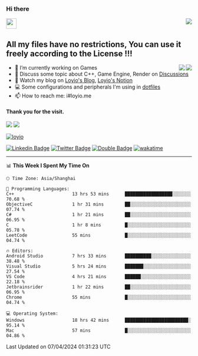 <h3 align="left">Hi there</h3>
<img src='https://em-content.zobj.net/source/animated-noto-color-emoji/356/waving-hand_light-skin-tone_1f44b-1f3fb_1f3fb.gif' width='28' />
<a align="right" href="https://github.com/loyio/loyio/blob/master/STAR/README.md"><img align="right" src="https://img.shields.io/badge/LOYIO-STAR-green" /></a>

## All my files have no restrictions, You can use it freely according to the License !!!

<a href="https://github.com/loyio#gh-light-mode-only">
     <img align="right"  src="https://loy-readme.vercel.app/api/top-langs/?username=loyio&langs_count=6&hide=css,html,jupyter%20notebook" />
</a>

<a href="https://github.com/loyio#gh-dark-mode-only">
  <img align="right"  src="https://loy-readme.vercel.app/api/top-langs/?username=loyio&langs_count=6&theme=slateorange&hide=css,html,jupyter%20notebook" />
</a>



- 🔭 I’m currently working on Games
- 💬 Discuss some topic about C++, Game Engine, Render on [Discussions](https://github.com/loyio/loyio/discussions)
- 📔 Watch my blog on [Loyio's Blog](https://loyio.me), [Loyio's Notion](https://loyio.notion.site/loyio/Loyio-s-Dashboard-2f56bd29222a445ea9d9e8802a1ac83b)
- 💻 Some configurations and peripherals I'm using in [dotfiles](https://github.com/loyio/dotfiles)
- 📫 How to reach me: i#loyio.me


#### Thank you for the visit.
<img src="http://profile-counter.glitch.me/loyio/count.svg" />

<img src="https://loy-readme.vercel.app/api?username=loyio&show_icons=true&hide=stars&include_all_commits=true&hide_title=true&theme=slateorange" />

     

[![loyio](https://github-profile-trophy.vercel.app/?username=loyio&theme=onedark&column=4)](https://github.com/loyio)

[![Linkedin Badge](https://img.shields.io/badge/-@loyio-0077b5?style=flat-square&logo=Linkedin&logoColor=white&labelColor=0077b5&link=https://www.linkedin.com/in/loyio-hex-363172158/)](https://www.linkedin.com/in/loyio-hex-363172158/)
[![Twitter Badge](https://img.shields.io/badge/-@loyiome-000000?style=flat-square&labelColor=000000&logo=x&logoColor=white&link=https://twitter.com/loyiome)](https://twitter.com/loyiome)
[![Double Badge](https://img.shields.io/badge/@loyio-007722?style=flat&logo=Douban&logoColor=white)](https://www.douban.com/people/susmote)
[![wakatime](https://wakatime.com/badge/user/c0ddc104-5a20-41d1-ab9a-c4d9ea20a4d9.svg)](https://wakatime.com/@c0ddc104-5a20-41d1-ab9a-c4d9ea20a4d9)

-------
<!--START_SECTION:waka-->
📊 **This Week I Spent My Time On** 

```text
🕑︎ Time Zone: Asia/Shanghai

💬 Programming Languages: 
C++                      13 hrs 53 mins      ██████████████████░░░░░░░   70.68 % 
ObjectiveC               1 hr 31 mins        ██░░░░░░░░░░░░░░░░░░░░░░░   07.74 % 
C#                       1 hr 21 mins        ██░░░░░░░░░░░░░░░░░░░░░░░   06.95 % 
C                        1 hr 8 mins         █░░░░░░░░░░░░░░░░░░░░░░░░   05.78 % 
LeetCode                 55 mins             █░░░░░░░░░░░░░░░░░░░░░░░░   04.74 % 

🔥 Editors: 
Android Studio           7 hrs 33 mins       ██████████░░░░░░░░░░░░░░░   38.48 % 
Visual Studio            5 hrs 24 mins       ███████░░░░░░░░░░░░░░░░░░   27.54 % 
VS Code                  4 hrs 21 mins       ██████░░░░░░░░░░░░░░░░░░░   22.18 % 
Jetbrainsrider           1 hr 22 mins        ██░░░░░░░░░░░░░░░░░░░░░░░   06.95 % 
Chrome                   55 mins             █░░░░░░░░░░░░░░░░░░░░░░░░   04.74 % 

💻 Operating System: 
Windows                  18 hrs 42 mins      ████████████████████████░   95.14 % 
Mac                      57 mins             █░░░░░░░░░░░░░░░░░░░░░░░░   04.86 % 
```


 Last Updated on 07/04/2024 01:31:23 UTC
<!--END_SECTION:waka-->
